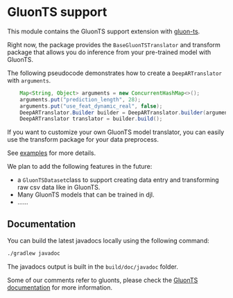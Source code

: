 # GluonTS support

This module contains the GluonTS support extension with [gluon-ts](https://github.com/awslabs/gluon-ts).

Right now, the package provides the `BaseGluonTSTranslator` and transform package that allows you do inference from your pre-trained model with GluonTS.

The following pseudocode demonstrates how to create a `DeepARTranslator` with `arguments`.

```java
	Map<String, Object> arguments = new ConcurrentHashMap<>();
	arguments.put("prediction_length", 28);
	arguments.put("use_feat_dynamic_real", false);
	DeepARTranslator.Builder builder = DeepARTranslator.builder(arguments);
	DeepARTranslator translator = builder.build();
```

If you want to customize your own GluonTS model translator, you can easily use the transform package for your data preprocess.

See [examples](./src/main/java/ai/djl/gluonTS/examples) for more details.

We plan to add the following features in the future:

- a `GluonTSDataset`class to support creating data entry and transforming raw csv data like in GluonTS.
- Many GluonTS models that can be trained in djl.
- ......

## Documentation

You can build the latest javadocs locally using the following command:

```sh
./gradlew javadoc
```

The javadocs output is built in the `build/doc/javadoc` folder.

Some of our comments refer to gluonts, please check the [GluonTS documentation](https://ts.gluon.ai/stable/) for more information.